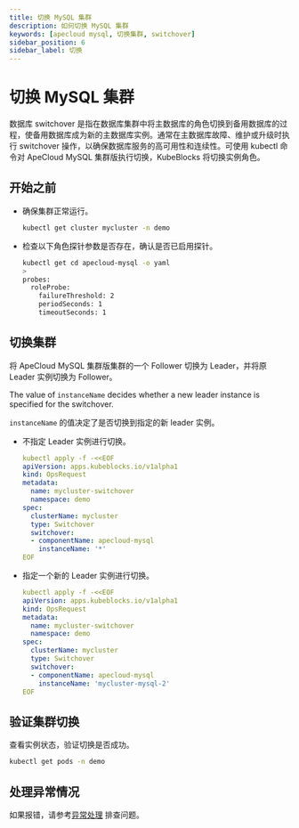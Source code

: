 ```yaml
---
title: 切换 MySQL 集群
description: 如何切换 MySQL 集群
keywords: [apecloud mysql, 切换集群, switchover]
sidebar_position: 6
sidebar_label: 切换
---
```


# 切换 MySQL 集群

数据库 switchover 是指在数据库集群中将主数据库的角色切换到备用数据库的过程，使备用数据库成为新的主数据库实例。通常在主数据库故障、维护或升级时执行 switchover 操作，以确保数据库服务的高可用性和连续性。可使用 kubectl 命令对 ApeCloud MySQL 集群版执行切换，KubeBlocks 将切换实例角色。

## 开始之前

* 确保集群正常运行。
  
  ```bash
  kubectl get cluster mycluster -n demo
  ```

* 检查以下角色探针参数是否存在，确认是否已启用探针。

   ```bash
   kubectl get cd apecloud-mysql -o yaml
   >
   probes:
     roleProbe:
       failureThreshold: 2
       periodSeconds: 1
       timeoutSeconds: 1
   ```

## 切换集群

将 ApeCloud MySQL 集群版集群的一个 Follower 切换为 Leader，并将原 Leader 实例切换为 Follower。

The value of `instanceName` decides whether a new leader instance is specified for the switchover.

`instanceName` 的值决定了是否切换到指定的新 leader 实例。

* 不指定 Leader 实例进行切换。

  ```yaml
  kubectl apply -f -<<EOF
  apiVersion: apps.kubeblocks.io/v1alpha1
  kind: OpsRequest
  metadata:
    name: mycluster-switchover
    namespace: demo
  spec:
    clusterName: mycluster
    type: Switchover
    switchover:
    - componentName: apecloud-mysql
      instanceName: '*'
  EOF
  ```

* 指定一个新的 Leader 实例进行切换。

  ```yaml
  kubectl apply -f -<<EOF
  apiVersion: apps.kubeblocks.io/v1alpha1
  kind: OpsRequest
  metadata:
    name: mycluster-switchover
    namespace: demo
  spec:
    clusterName: mycluster
    type: Switchover
    switchover:
    - componentName: apecloud-mysql
      instanceName: 'mycluster-mysql-2'
  EOF
  ```

## 验证集群切换

查看实例状态，验证切换是否成功。

```bash
kubectl get pods -n demo
```

## 处理异常情况

如果报错，请参考[异常处理](./../../handle-an-exception/handle-a-cluster-exception.md) 排查问题。
